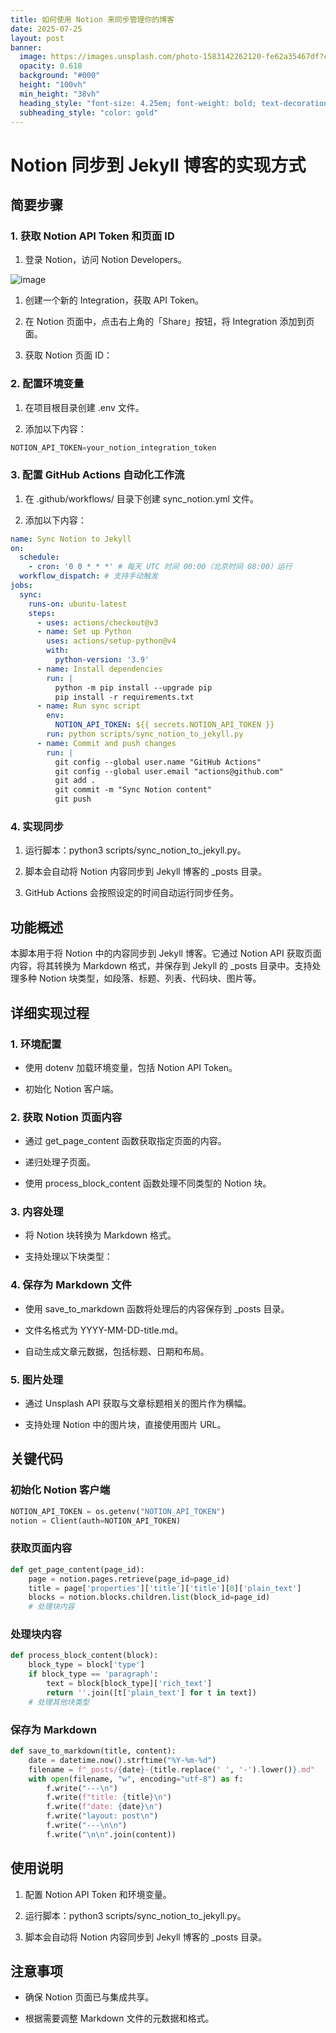 ```yaml
---
title: 如何使用 Notion 来同步管理你的博客
date: 2025-07-25
layout: post
banner:
  image: https://images.unsplash.com/photo-1583142262120-fe62a35467df?crop=entropy&cs=tinysrgb&fit=max&fm=jpg&ixid=M3w2OTIwMzJ8MHwxfHJhbmRvbXx8fHx8fHx8fDE3NTM0MjUzMzJ8&ixlib=rb-4.1.0&q=80&w=1080
  opacity: 0.618
  background: "#000"
  height: "100vh"
  min_height: "38vh"
  heading_style: "font-size: 4.25em; font-weight: bold; text-decoration: underline"
  subheading_style: "color: gold"
---
```


# Notion 同步到 Jekyll 博客的实现方式

## 简要步骤

### 1. 获取 Notion API Token 和页面 ID

1. 登录 Notion，访问 Notion Developers。

![image](https://prod-files-secure.s3.us-west-2.amazonaws.com/a7a0cc5a-89b9-4cda-8686-1fba0ca52f40/d19c1afe-dea5-4312-9333-786b0ba83054/image.png?X-Amz-Algorithm=AWS4-HMAC-SHA256&X-Amz-Content-Sha256=UNSIGNED-PAYLOAD&X-Amz-Credential=ASIAZI2LB466UHXZ7STB%2F20250725%2Fus-west-2%2Fs3%2Faws4_request&X-Amz-Date=20250725T063532Z&X-Amz-Expires=3600&X-Amz-Security-Token=IQoJb3JpZ2luX2VjEBYaCXVzLXdlc3QtMiJIMEYCIQDb8om4HO0U0wjjir2NsUFzRGd5P40WcGTIox5MTaMxKgIhAPGQGXNuvx%2Fr5nDJAyLLVRRdI7SRG0hYPE8YAQN6qjukKv8DCD8QABoMNjM3NDIzMTgzODA1IgyAEqk1ofNrhLe6fn4q3AOov57iC8QZN0KxJmg5u%2BIknLiL6wMWERN37cwJvWpP5iTXUOwFDSD4Ri0Jk4eS1TqCZLewIxzQw4GiN1LzL2jD%2BzBMZA4T0lJobad6sT6sC7KarYvyV1Waw1ybuaiHgpxzB%2B91UZDrRYrQecc0pSqhK%2FYEnXYAO5gPvDxM0VcaqT6Un4oe5TTFuQNZFESG8pkln%2FwgCLmAJDdelF%2FGr7JMT9L8sRDyp5VgOV5rtz4Zw7zynDu%2FPGKP19G%2BNQW%2Fp8jOf%2BgNwFgtpTBkip2ktO%2BWEFUaeLCCnpu02bR8mw8ghnQyrLSuVo9Y%2FAs083E58NU36apQMz26CmQQ5N5wWFM0lIglQFW3dG0Ayklz8q7rkeHEYMWhGMskys2Ktaj5gfrGi7fpvlbveGggfsQJJvRdFTlS8aXUshIsyofhZu8uMtZg4En1lo2PxvzAtiNAtkK%2FUpkqzYA%2BaDvDuCWOa9OrY9B9VGIpRb4WPAL6zpfZMjqH16OJbM13YVKsrVBehR%2FkhHK1dsk6zgGDDu0Y1qVRXNpQ%2Bwjf%2BuGAnB76NuzOAclGMXqlwoWtLQIBN0Ody5SOPWy1XVRwUxY0nm6MqbHsQ9gtnSTdrpVkhVfA3yRmD7graH3g4iP62C1oYzCVwozEBjqkATyR91DfUJiG%2BzTRuithIlO907iCfRAojU7arwuJqe6JUp%2BB4xbu3PJMyoXgrJL0JbsRaT6RZvuI2zttmFdJIG3YRrUcwjPK5WSNBGvuWmieKVNpwC4Aw9g33yobrppNLv6n5jnqT5cE6SKIXckTXsoTRixpthMNaJwOranKDhZyWACR6h7qVQKXX32A955yyj6ry9lA3IU7xnbIHCzZB%2B8kVDp7&X-Amz-Signature=a8b509dd4c120b2d72289858a0868f9fc88a7ace3ffd5d4c65859fd99f7287b2&X-Amz-SignedHeaders=host&x-amz-checksum-mode=ENABLED&x-id=GetObject)

1. 创建一个新的 Integration，获取 API Token。

1. 在 Notion 页面中，点击右上角的「Share」按钮，将 Integration 添加到页面。

1. 获取 Notion 页面 ID：


### 2. 配置环境变量

1. 在项目根目录创建 .env 文件。

1. 添加以下内容：

```javascript
NOTION_API_TOKEN=your_notion_integration_token
```

### 3. 配置 GitHub Actions 自动化工作流

1. 在 .github/workflows/ 目录下创建 sync_notion.yml 文件。

1. 添加以下内容：

```yaml
name: Sync Notion to Jekyll
on:
  schedule:
    - cron: '0 0 * * *' # 每天 UTC 时间 00:00（北京时间 08:00）运行
  workflow_dispatch: # 支持手动触发
jobs:
  sync:
    runs-on: ubuntu-latest
    steps:
      - uses: actions/checkout@v3
      - name: Set up Python
        uses: actions/setup-python@v4
        with:
          python-version: '3.9'
      - name: Install dependencies
        run: |
          python -m pip install --upgrade pip
          pip install -r requirements.txt
      - name: Run sync script
        env:
          NOTION_API_TOKEN: ${{ secrets.NOTION_API_TOKEN }}
        run: python scripts/sync_notion_to_jekyll.py
      - name: Commit and push changes
        run: |
          git config --global user.name "GitHub Actions"
          git config --global user.email "actions@github.com"
          git add .
          git commit -m "Sync Notion content"
          git push
```

### 4. 实现同步

1. 运行脚本：python3 scripts/sync_notion_to_jekyll.py。

1. 脚本会自动将 Notion 内容同步到 Jekyll 博客的 _posts 目录。

1. GitHub Actions 会按照设定的时间自动运行同步任务。

## 功能概述

本脚本用于将 Notion 中的内容同步到 Jekyll 博客。它通过 Notion API 获取页面内容，将其转换为 Markdown 格式，并保存到 Jekyll 的 _posts 目录中。支持处理多种 Notion 块类型，如段落、标题、列表、代码块、图片等。

## 详细实现过程

### 1. 环境配置

- 使用 dotenv 加载环境变量，包括 Notion API Token。

- 初始化 Notion 客户端。

### 2. 获取 Notion 页面内容

- 通过 get_page_content 函数获取指定页面的内容。

- 递归处理子页面。

- 使用 process_block_content 函数处理不同类型的 Notion 块。

### 3. 内容处理

- 将 Notion 块转换为 Markdown 格式。

- 支持处理以下块类型：


### 4. 保存为 Markdown 文件

- 使用 save_to_markdown 函数将处理后的内容保存到 _posts 目录。

- 文件名格式为 YYYY-MM-DD-title.md。

- 自动生成文章元数据，包括标题、日期和布局。

### 5. 图片处理

- 通过 Unsplash API 获取与文章标题相关的图片作为横幅。

- 支持处理 Notion 中的图片块，直接使用图片 URL。

## 关键代码

### 初始化 Notion 客户端

```python
NOTION_API_TOKEN = os.getenv("NOTION_API_TOKEN")
notion = Client(auth=NOTION_API_TOKEN)
```

### 获取页面内容

```python
def get_page_content(page_id):
    page = notion.pages.retrieve(page_id=page_id)
    title = page['properties']['title']['title'][0]['plain_text']
    blocks = notion.blocks.children.list(block_id=page_id)
    # 处理块内容
```

### 处理块内容

```python
def process_block_content(block):
    block_type = block['type']
    if block_type == 'paragraph':
        text = block[block_type]['rich_text']
        return ''.join([t['plain_text'] for t in text])
    # 处理其他块类型
```

### 保存为 Markdown

```python
def save_to_markdown(title, content):
    date = datetime.now().strftime("%Y-%m-%d")
    filename = f"_posts/{date}-{title.replace(' ', '-').lower()}.md"
    with open(filename, "w", encoding="utf-8") as f:
        f.write("---\n")
        f.write(f"title: {title}\n")
        f.write(f"date: {date}\n")
        f.write("layout: post\n")
        f.write("---\n\n")
        f.write("\n\n".join(content))
```

## 使用说明

1. 配置 Notion API Token 和环境变量。

1. 运行脚本：python3 scripts/sync_notion_to_jekyll.py。

1. 脚本会自动将 Notion 内容同步到 Jekyll 博客的 _posts 目录。

## 注意事项

- 确保 Notion 页面已与集成共享。

- 根据需要调整 Markdown 文件的元数据和格式。